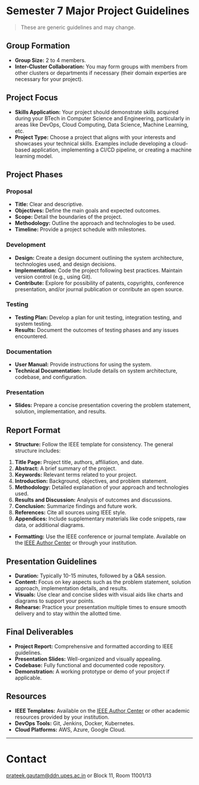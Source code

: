 
# Semester 7 Major Project Guidelines

> These are generic guidelines and may change.

## Group Formation

- **Group Size:** 2 to 4 members.
- **Inter-Cluster Collaboration:** You may form groups with members from other clusters or departments if necessary (their domain experties are necessary for your project).

## Project Focus

- **Skills Application:** Your project should demonstrate skills acquired during your BTech in Computer Science and Engineering, particularly in areas like DevOps, Cloud Computing, Data Science, Machine Learning, etc.
- **Project Type:** Choose a project that aligns with your interests and showcases your technical skills. Examples include developing a cloud-based application, implementing a CI/CD pipeline, or creating a machine learning model.

## Project Phases

### Proposal

- **Title:** Clear and descriptive.
- **Objectives:** Define the main goals and expected outcomes.
- **Scope:** Detail the boundaries of the project.
- **Methodology:** Outline the approach and technologies to be used.
- **Timeline:** Provide a project schedule with milestones.

### Development

- **Design:** Create a design document outlining the system architecture, technologies used, and design decisions.
- **Implementation:** Code the project following best practices. Maintain version control (e.g., using Git).
- **Contribute:** Explore for possibility of patents, copyrights, conference presentation, and/or journal publication or conribute an open source.

### Testing

- **Testing Plan:** Develop a plan for unit testing, integration testing, and system testing.
- **Results:** Document the outcomes of testing phases and any issues encountered.

### Documentation

- **User Manual:** Provide instructions for using the system.
- **Technical Documentation:** Include details on system architecture, codebase, and configuration.

### Presentation

- **Slides:** Prepare a concise presentation covering the problem statement, solution, implementation, and results.

## Report Format

- **Structure:** Follow the IEEE template for consistency. The general structure includes:
1. **Title Page:** Project title, authors, affiliation, and date.
1. **Abstract:** A brief summary of the project.
1. **Keywords:** Relevant terms related to your project.
1. **Introduction:** Background, objectives, and problem statement.
1. **Methodology:** Detailed explanation of your approach and technologies used.
1. **Results and Discussion:** Analysis of outcomes and discussions.
1. **Conclusion:** Summarize findings and future work.
1. **References:** Cite all sources using IEEE style.
1. **Appendices:** Include supplementary materials like code snippets, raw data, or additional diagrams.

- **Formatting:** Use the IEEE conference or journal template. Available on the [IEEE Author Center](https://ieeeauthorcenter.ieee.org/) or through your institution.

## Presentation Guidelines

- **Duration:** Typically 10-15 minutes, followed by a Q&A session.
- **Content:** Focus on key aspects such as the problem statement, solution approach, implementation details, and results.
- **Visuals:** Use clear and concise slides with visual aids like charts and diagrams to support your points.
- **Rehearse:** Practice your presentation multiple times to ensure smooth delivery and to stay within the allotted time.

## Final Deliverables

- **Project Report:** Comprehensive and formatted according to IEEE guidelines.
- **Presentation Slides:** Well-organized and visually appealing.
- **Codebase:** Fully functional and documented code repository.
- **Demonstration:** A working prototype or demo of your project if applicable.

## Resources

- **IEEE Templates:** Available on the [IEEE Author Center](https://ieeeauthorcenter.ieee.org/) or other academic resources provided by your institution.
- **DevOps Tools:** Git, Jenkins, Docker, Kubernetes.
- **Cloud Platforms:** AWS, Azure, Google Cloud.

---

# Contact

prateek.gautam@ddn.upes.ac.in
or Block 11, Room 11001/13
